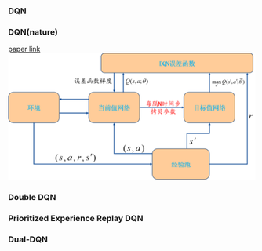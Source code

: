 ### DQN
### DQN(nature)
[paper link](https://www.nature.com/articles/nature14236)
![DQN_nature](/blogs/pictures/DQN_nature.png)

### Double DQN
### Prioritized Experience Replay DQN
### Dual-DQN